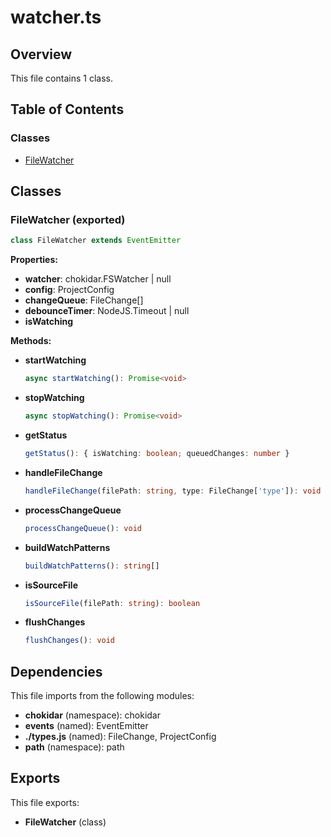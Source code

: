 # watcher.ts

## Overview

This file contains 1 class.

## Table of Contents

### Classes
- [FileWatcher](#filewatcher)

## Classes

### FileWatcher (exported)

```typescript
class FileWatcher extends EventEmitter
```

**Properties:**

- **watcher**: chokidar.FSWatcher | null
- **config**: ProjectConfig
- **changeQueue**: FileChange[]
- **debounceTimer**: NodeJS.Timeout | null
- **isWatching**

**Methods:**

- **startWatching**
  ```typescript
  async startWatching(): Promise<void>
  ```

- **stopWatching**
  ```typescript
  async stopWatching(): Promise<void>
  ```

- **getStatus**
  ```typescript
  getStatus(): { isWatching: boolean; queuedChanges: number }
  ```

- **handleFileChange**
  ```typescript
  handleFileChange(filePath: string, type: FileChange['type']): void
  ```

- **processChangeQueue**
  ```typescript
  processChangeQueue(): void
  ```

- **buildWatchPatterns**
  ```typescript
  buildWatchPatterns(): string[]
  ```

- **isSourceFile**
  ```typescript
  isSourceFile(filePath: string): boolean
  ```

- **flushChanges**
  ```typescript
  flushChanges(): void
  ```


## Dependencies

This file imports from the following modules:

- **chokidar** (namespace): chokidar
- **events** (named): EventEmitter
- **./types.js** (named): FileChange, ProjectConfig
- **path** (namespace): path

## Exports

This file exports:

- **FileWatcher** (class)
